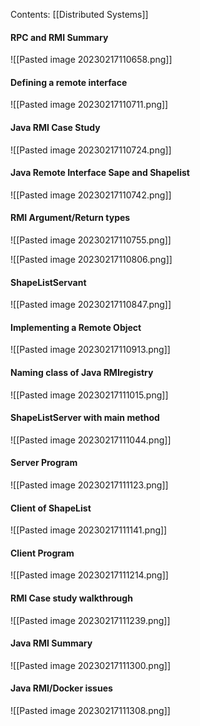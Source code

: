 Contents:
[[Distributed Systems]]

#### RPC and RMI Summary
![[Pasted image 20230217110658.png]]

#### Defining a remote interface
![[Pasted image 20230217110711.png]]

#### Java RMI Case Study
![[Pasted image 20230217110724.png]]

#### Java Remote Interface Sape and Shapelist
![[Pasted image 20230217110742.png]]

#### RMI Argument/Return types
![[Pasted image 20230217110755.png]]

![[Pasted image 20230217110806.png]]

#### ShapeListServant 
![[Pasted image 20230217110847.png]]

#### Implementing a Remote Object
![[Pasted image 20230217110913.png]]

#### Naming class of Java RMIregistry
![[Pasted image 20230217111015.png]]

#### ShapeListServer with main method
![[Pasted image 20230217111044.png]]

#### Server Program
![[Pasted image 20230217111123.png]]

#### Client of ShapeList
![[Pasted image 20230217111141.png]]

#### Client Program
![[Pasted image 20230217111214.png]]

#### RMI Case study walkthrough
![[Pasted image 20230217111239.png]]

#### Java RMI Summary
![[Pasted image 20230217111300.png]]

#### Java RMI/Docker issues
![[Pasted image 20230217111308.png]]
